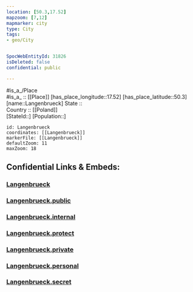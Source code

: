 ```yaml
---
location: [50.3,17.52] 
mapzoom: [7,12] 
mapmarker: city 
type: City
tags:
- geo/City


SpocWebEntityId: 31826
isDeleted: false
confidential: public

---
```

#is_a_/Place  
#is_a_ :: [[Place]] 
[has_place_longitude::17.52] 
[has_place_latitude::50.3] 
[name::Langenbrueck] 
State ::  
Country :: [[Poland]]  
[StateId::] 
[Population::] 



```leaflet
id: Langenbrueck
coordinates: [[Langenbrueck]] 
markerFile: [[Langenbrueck]] 
defaultZoom: 11 
maxZoom: 18
```


## Confidential Links & Embeds: 

### [Langenbrueck](/_Standards/Earth/Continent/Europe/Europe~East/Poland/Provinces~Poland/Opole/City/Langenbrueck.md) 

### [Langenbrueck.public](/_public/Earth/Continent/Europe/Europe~East/Poland/Provinces~Poland/Opole/City/Langenbrueck.public.md) 

### [Langenbrueck.internal](/_internal/Earth/Continent/Europe/Europe~East/Poland/Provinces~Poland/Opole/City/Langenbrueck.internal.md) 

### [Langenbrueck.protect](/_protect/Earth/Continent/Europe/Europe~East/Poland/Provinces~Poland/Opole/City/Langenbrueck.protect.md) 

### [Langenbrueck.private](/_private/Earth/Continent/Europe/Europe~East/Poland/Provinces~Poland/Opole/City/Langenbrueck.private.md) 

### [Langenbrueck.personal](/_personal/Earth/Continent/Europe/Europe~East/Poland/Provinces~Poland/Opole/City/Langenbrueck.personal.md) 

### [Langenbrueck.secret](/_secret/Earth/Continent/Europe/Europe~East/Poland/Provinces~Poland/Opole/City/Langenbrueck.secret.md)

